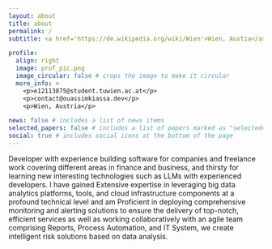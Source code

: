 ```yaml
---
layout: about
title: about
permalink: /
subtitle: <a href='https://de.wikipedia.org/wiki/Wien'>Wien, Austia</a>

profile:
  align: right
  image: prof_pic.png
  image_circular: false # crops the image to make it circular
  more_info: >
    <p>e12113875@student.tuwien.ac.at</p>
    <p>contact@ouassimkiassa.dev</p>
    <p>Wien, Austria</p>

news: false # includes a list of news items
selected_papers: false # includes a list of papers marked as "selected={true}"
social: true # includes social icons at the bottom of the page
---
```



Developer with experience building software for companies and freelance work covering different areas in finance and business, and thirsty for learning new interesting technologies such as LLMs with experienced developers.  I have gained Extensive expertise in leveraging big data analytics platforms, tools, and cloud infrastructure components at a profound technical level and am Proficient in deploying comprehensive monitoring and alerting solutions to ensure the delivery of top-notch, efficient services as well as working collaboratively with an agile team comprising Reports, Process Automation, and IT System, we create intelligent risk solutions based on data analysis.
